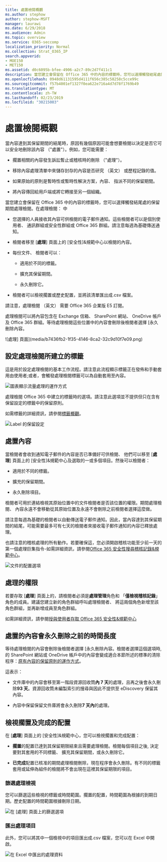 ```yaml
---
title: 處置檢閱概觀
ms.author: stephow
author: stephow-MSFT
manager: laurawi
ms.date: 6/29/2018
ms.audience: Admin
ms.topic: overview
ms.service: O365-seccomp
localization_priority: Normal
ms.collection: Strat_O365_IP
search.appverid:
- MOE150
- MET150
ms.assetid: d0c6095b-bfee-4906-a2c7-89c2d7f411c1
description: 當您建立會保留在 Office 365 中的內容的標籤時，您可以選擇觸發結尾處的保留期間處理檢閱。
ms.openlocfilehash: 0948d61131595d4111f656c385c58258c5cce99c
ms.sourcegitcommit: f57b4001ef1327f0ea622e716a4d7d78f1769b49
ms.translationtype: MT
ms.contentlocale: zh-TW
ms.lasthandoff: 02/23/2019
ms.locfileid: "30215003"
---
```

# <a name="overview-of-disposition-reviews"></a>處置檢閱概觀

當內容達到其保留期間的結尾時，原因有幾個原因可能會想要檢閱以決定是否它可以安全地刪除該內容 （"處置"）。例如，您可能需要：
  
- 擱置相關的內容發生訴訟暫止或稽核時的刪除 （"處理"）。
    
- 移除內容處理清單中來儲存封存的內容是否研究 （英文） 或歷程記錄的值。
    
- 如果原始的原則是暫時性或暫時性解決方案，內容、 指派不同的保留期間。
    
- 將內容傳回給用戶端或將它轉接至另一個組織。
    
當您建立會保留在 Office 365 中的內容的標籤時，您可以選擇觸發結尾處的保留期間處理檢閱。在處理檢閱： 中
  
- 您選擇的人員接收其內容可供檢閱的電子郵件通知。這些檢閱者可以是個別使用者、 通訊群組或安全性群組或 Office 365 群組。請注意每週為基礎傳送通知。
    
- 檢閱者移至 [**處理**] 頁面上的 [安全性]&amp;規範中心以檢閱的內容。 
    
- 每份文件、 檢閱者可以：
    
  - 適用於不同的標籤。
    
  - 擴充其保留期間。
    
  - 永久刪除它。
    
- 檢閱者可以檢視擱置或歷史配置，並將該清單匯出成.csv 檔案。
    
請注意，處理檢閱 （英文） 需要 Office 365 企業版 E5 訂閱。
  
處理檢閱可以將內容包含在 Exchange 信箱、 SharePoint 網站、 OneDrive 帳戶及 Office 365 群組。等待處理檢閱這些位置中的內容會刪除後檢閱者選擇 [永久刪除內容。
  
![處理] 頁面](media/b7436fb2-1f35-4146-8ca2-32c9d10f7e09.png)
  
## <a name="setting-up-the-disposition-review-by-creating-a-label"></a>設定處理檢閱所建立的標籤

這是用於設定處理檢閱的基本工作流程。請注意此流程顯示標籤正在發佈和手動套用由使用者;或者，會觸發處理檢閱標籤可以為自動套用至內容。
  
![圖表顯示流量處理的運作方式](media/5fb3f33a-cb53-468c-becc-6dda0ec52778.png)
  
處理檢閱 Office 365 中建立的標籤時的選項。請注意此選項並不提供但只在含有保留設定的標籤中的保留原則。
  
如需標籤的詳細資訊，請參閱[標籤概觀](labels.md)。
  
![Label 的保留設定](media/a16dd202-8862-40ac-80ff-6fee974de5da.png)
  
## <a name="disposing-content"></a>處置內容

當檢閱者會收到通知電子郵件的內容是否已準備好可供檢閱、 他們可以移至 [**處理**] 頁面上的 [安全性]&amp;規範中心及選取的一或多個項目。然後可以檢閱者： 
  
- 適用於不同的標籤。
    
- 擴充的保留期間。
    
- 永久刪除項目。
    
檢閱者可用於連結檢視其原始位置中的文件檢閱者是否該位置的權限。期間處理檢閱、 內容永遠不會移動從其原始位置及永遠不會刪除之前檢閱者選擇這麼做。
  
請注意每週為基礎的檢閱者以自動傳送電子郵件通知。因此，當內容達到其保留期間的結尾，可能需要最多可有七天的檢閱者來接收電子郵件通知的內容已釋放處理。
  
也請注意的稽核處理的所有動作。若要確保這，您必須開啟稽核功能至少前一天的第一個處理巨集指令-如需詳細資訊，請參閱[Office 365 安全性搜尋稽核記錄&amp;規範中心](search-the-audit-log-in-security-and-compliance.md)。 
  
![文件的配置選項](media/771630fd-a9b0-47cf-983b-fe85eb4cdafd.png)
  
## <a name="permissions-for-disposition"></a>處理的權限

若要存取 [**處理**] 頁面上的，請檢閱者必須是**處理管理**角色和 「**僅檢視稽核記錄**」 角色的成員。建議您建立新的角色群組呼叫處理檢閱者、 將這兩個角色新增至該角色群組，並再新增成員至角色群組。 
  
如需詳細資訊，請參閱[授與使用者存取 Office 365 安全性&amp;規範中心](grant-access-to-the-security-and-compliance-center.md)
  
## <a name="how-long-until-disposed-content-is-permanently-deleted"></a>處置的內容會永久刪除之前的時間長度

等待處理檢閱的內容會刪除後檢閱者選擇 [永久刪除內容。檢閱者選擇這個選項時, 的 SharePoint 網站或 OneDrive 帳戶中的內容會變成適合本節所述的標準的清除程序：[原有內容的保留原則的運作方式](retention-policies.md#how-a-retention-policy-works-with-content-in-place)。
  
這表示：
  
- 文件庫中的內容會移至第一階段資源回收筒**內 7 天**的處理，且再之後會永久刪除**93 天**。資源回收筒未編製索引的搜尋與因此不提供至 eDiscovery 保留其內容。 
    
- 內容中保留保留文件庫將會永久刪除**7 天內**的處理。 
    
## <a name="view-pending-and-completed-dispositions"></a>檢視擱置及完成的配置

在 [**處理**] 頁面上的 [安全性]&amp;規範中心，您可以檢視擱置和完成配置： 
  
- **擱置**的配置已達到其保留期限結束且需要處理檢閱。檢閱每個項目之後, 決定要對其套用的不同標籤、 擴充其保留期間，或永久刪除它。 
    
- **已完成**配置已核准的期間處理檢閱刪除，現在程序會永久刪除。有不同的標籤套用或延伸為組件的檢閱將不會出現在這裡其保留期限的項目。 
    
### <a name="filter-the-disposition-views"></a>篩選處理檢視

您可以篩選這些檢視的標籤或時間範圍。擱置的配置，時間範圍為根據的到期日期。歷史配置的時間範圍根據刪除日期。
  
![在 [處理] 頁面上的篩選選項](media/8682a9f5-a77d-45ae-b902-8418a3ebbea1.png)
  
### <a name="export-the-disposition-items"></a>匯出處理項目

此外，您可以將其中一個檢視中的項目匯出成.csv 檔案，您可以在 Excel 中開啟。
  
![在 Excel 中匯出的處理資料](media/08e3bc09-b132-47b4-a051-a590b697e725.png)
  

